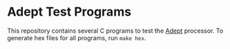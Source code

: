 # Adept Test Programs
This repository contains several C programs to test the
[Adept](https://github.com/ul-lar/Adept) processor. To generate hex files for
all programs, run `make hex`.
